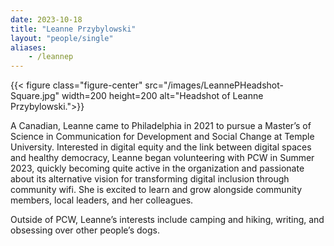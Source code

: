 ```yaml
---
date: 2023-10-18
title: "Leanne Przybylowski"
layout: "people/single"
aliases:
    - /leannep
---
```


{{< figure class="figure-center" src="/images/LeannePHeadshot-Square.jpg" width=200 height=200 alt="Headshot of Leanne Przybylowski.">}}  

A Canadian, Leanne came to Philadelphia in 2021 to pursue a Master’s of Science in Communication for Development and Social Change at Temple University. Interested in digital equity and the link between digital spaces and healthy democracy, Leanne began volunteering with PCW in Summer 2023, quickly becoming quite active in the organization and passionate about its alternative vision for transforming digital inclusion through community wifi. She is excited to learn and grow alongside community members, local leaders, and her colleagues.  

Outside of PCW, Leanne’s interests include camping and hiking, writing, and obsessing over other people’s dogs.
